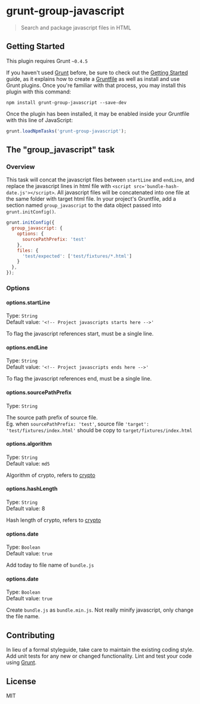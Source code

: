 # grunt-group-javascript

> Search and package javascript files in HTML

## Getting Started
This plugin requires Grunt `~0.4.5`

If you haven't used [Grunt](http://gruntjs.com/) before, be sure to check out the [Getting Started](http://gruntjs.com/getting-started) guide, as it explains how to create a [Gruntfile](http://gruntjs.com/sample-gruntfile) as well as install and use Grunt plugins. Once you're familiar with that process, you may install this plugin with this command:

```shell
npm install grunt-group-javascript --save-dev
```

Once the plugin has been installed, it may be enabled inside your Gruntfile with this line of JavaScript:

```js
grunt.loadNpmTasks('grunt-group-javascript');
```

## The "group_javascript" task

### Overview
This task will concat the javascript files between `startLine` and `endLine`, and replace the javascript lines in html file with `<script src='bundle-hash-date.js'></script>`. All javascript files will be concatenated into one file at the same folder with target html file.
In your project's Gruntfile, add a section named `group_javascript` to the data object passed into `grunt.initConfig()`.

```js
grunt.initConfig({
  group_javascript: {
    options: {
      sourcePathPrefix: 'test'
    },
    files: {
      'test/expected': ['test/fixtures/*.html']
    }
  },
});
```

### Options

#### options.startLine
Type: `String`  
Default value: `'<!-- Project javascripts starts here -->'`  

To flag the javascript references start, must be a single line.  

#### options.endLine
Type: `String`  
Default value: `'<!-- Project javascripts ends here -->'`

To flag the javascript references end, must be a single line.  

#### options.sourcePathPrefix
Type: `String`  

The source path prefix of source file.  
Eg. when `sourcePathPrefix: 'test'`, source file `'target': 'test/fixtures/index.html'` should be copy to `target/fixtures/index.html`  

#### options.algorithm
Type: `String`  
Default value: `md5`  

Algorithm of crypto, refers to [crypto](https://www.npmjs.com/package/crypto)  

#### options.hashLength
Type: `String`  
Default value: 8  

Hash length of crypto, refers to [crypto](https://www.npmjs.com/package/crypto)  

#### options.date
Type: `Boolean`  
Default value: `true`  

Add today to file name of `bundle.js`  

#### options.date
Type: `Boolean`  
Default value: `true`  

Create `bundle.js` as `bundle.min.js`. Not really minify javascript, only change the file name.

## Contributing
In lieu of a formal styleguide, take care to maintain the existing coding style. Add unit tests for any new or changed functionality. Lint and test your code using [Grunt](http://gruntjs.com/).

## License
MIT
